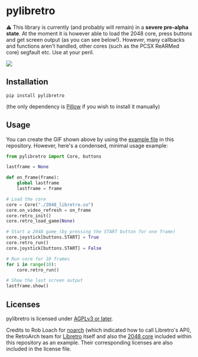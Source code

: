 # pylibretro

⚠️ This library is currently (and probably will remain) in a **severe pre-alpha state**. At the moment it is however able to load the 2048 core, press buttons and get screen output (as you can see below!). However, many callbacks and functions aren't handled, other cores (such as the PCSX ReARMed core) segfault etc. Use at your peril.

![](2048example.gif)

## Installation
`pip install pylibretro`

(the only dependency is [Pillow](https://pypi.org/project/Pillow/) if you wish to install it manually)

## Usage
You can create the GIF shown above by using the [example file](example.py) in this repository. However, here's a condensed, minimal usage example:

```python
from pylibretro import Core, buttons

lastframe = None

def on_frame(frame):
    global lastframe
    lastframe = frame

# Load the core
core = Core("./2048_libretro.so")
core.on_video_refresh = on_frame
core.retro_init()
core.retro_load_game(None)

# Start a 2048 game (by pressing the START button for one frame)
core.joystick[buttons.START] = True
core.retro_run()
core.joystick[buttons.START] = False

# Run core for 10 frames
for i in range(10):
    core.retro_run()

# Show the last screen output
lastframe.show()
```

## Licenses
pylibretro is licensed under [AGPLv3 or later](LICENSE.md).

Credits to Rob Loach for [noarch](https://github.com/RobLoach/noarch) (which indicated how to call Libretro's API), the RetroArch team for [Libretro](https://www.libretro.com/index.php/api/) itself and also the [2048 core](https://github.com/libretro/libretro-2048) included within this repository as an example. Their corresponding licenses are also included in the license file.
